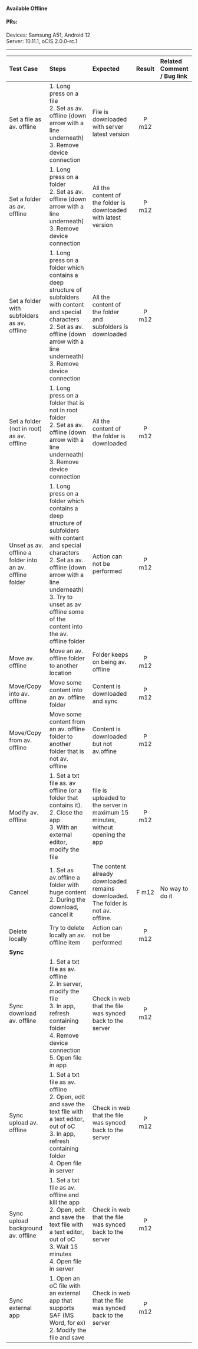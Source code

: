 #### Available Offline 

#### PRs: 

Devices: Samsung A51,  Android 12<br>
Server: 10.11.1, oCIS 2.0.0-rc.1


---

 
| Test Case | Steps | Expected | Result | Related Comment / Bug link |
| :-------- | :---- | :------- | :----: | :------------------------- | 
| Set a file as av. offline | 1. Long press on a file<br>2. Set as av. offline (down arrow with a line underneath)<br>3. Remove device connection | File is downloaded with server latest version | P m12
| Set a folder as av. offline | 1. Long press on a folder<br>2. Set as av. offline (down arrow with a line underneath)<br>3. Remove device connection | All the content of the folder is downloaded with latest version | P m12 | 
| Set a folder with subfolders as av. offline | 1. Long press on a folder which contains a deep structure of subfolders with content and special characters<br>2. Set as av. offline (down arrow with a line underneath)<br>3. Remove device connection | All the content of the folder and subfolders is downloaded | P m12 | 
| Set a folder (not in root) as av. offline | 1. Long press on a folder that is not in root folder<br>2. Set as av. offline (down arrow with a line underneath)<br>3. Remove device connection | All the content of the folder is downloaded | P m12 | 
| Unset as av. offline a folder into an av. offline folder | 1. Long press on a folder which contains a deep structure of subfolders with content and special characters<br>2. Set as av. offline (down arrow with a line underneath)<br>3. Try to unset as av offline some of the content into the av. offline folder | Action can not be performed | P m12
| Move av. offline | Move an av. offline folder to another location | Folder keeps on being av. offline | P m12 |
| Move/Copy into av. offline | Move some content into an av. offline folder | Content is downloaded and sync | P m12
| Move/Copy from av. offline | Move some content from an av. offline folder to another folder that is not av. offline | Content is downloaded but not av.offine | P m12 |
| Modify av. offline| 1. Set a txt file as. av offline (or a folder that contains it).<br>2. Close the app<br>3. With an external editor, modify the file | file is uploaded to the server in maximum 15 minutes, without opening the app | P m12 | 
| Cancel | 1. Set as av.offline a folder with huge content<br>2. During the download, cancel it | The content already downloaded remains downloaded. The folder is not av. offline. | F m12 | No way to do it
| Delete locally | Try to delete locally an av. offline item | Action can not be performed | P m12
|**Sync**|||||
| Sync download av. offline | 1. Set a txt file as av. offline<br>2. In server, modify the file<br>3. In app, refresh containing folder<br>4. Remove device connection<br>5. Open file in app | Check in web that the file was synced back to the server | P m12 | 
| Sync upload av. offline | 1. Set a txt file as av. offline<br>2. Open, edit and save the text file with a text editor, out of oC<br>3. In app, refresh containing folder<br>4. Open file in server | Check in web that the file was synced back to the server | P m12 | 
| Sync upload background av. offline | 1. Set a txt file as av. offline and kill the app<br>2. Open, edit and save the text file with a text editor, out of oC<br>3. Wait 15 minutes<br>4. Open file in server | Check in web that the file was synced back to the server | P m12 | 
| Sync external app | 1. Open an oC file with an external app that supports SAF (MS Word, for ex)<br>2. Modify the file and save| Check in web that the file was synced back to the server | P m12 | 
